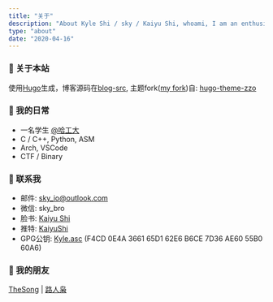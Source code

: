 ```yaml
---
title: "关于"
description: "About Kyle Shi / sky / Kaiyu Shi, whoami, I am an enthusiast!"
type: "about"
date: "2020-04-16"
---
```


### :ocean: 关于本站

使用[Hugo](https://gohugo.io/)生成，博客源码在[blog-src](https://github.com/sky-bro/blog-src), 主题fork([my fork](https://github.com/sky-bro/hugo-theme-zzo))自: [hugo-theme-zzo](https://github.com/zzossig/hugo-theme-zzo)

### :sunrise: 我的日常

* 一名学生 [@哈工大](http://www.hit.edu.cn/)
* C / C++, Python, ASM
* Arch, VSCode
* CTF / Binary

### :love_letter: 联系我

* 邮件: [sky_io@outlook.com](mailto:sky_io@outlook.com)
* 微信: sky_bro
* 脸书: [Kaiyu Shi](https://www.facebook.com/profile.php?id=100005027239118)
* 推特: [KaiyuShi](https://twitter.com/KaiyuShi)
* GPG公钥: [Kyle.asc](/Kyle.asc) (F4CD 0E4A 3661 65D1 62E6  B6CE 7D36 AE60 55B0 60A6)

### :handshake: 我的朋友

[TheSong](https://thesong96.github.io/) | [路人枭](http://lurenxiao1998.github.io/)

